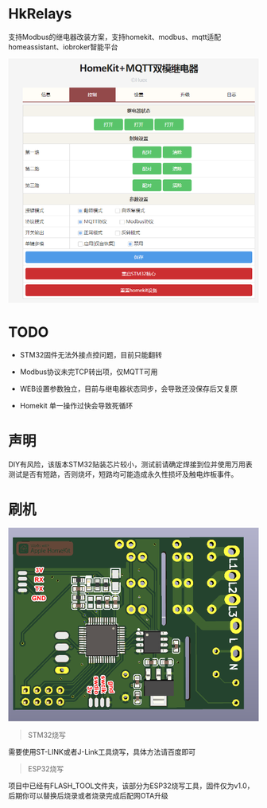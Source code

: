 # HkRelays
支持Modbus的继电器改装方案，支持homekit、modbus、mqtt适配homeassistant、iobroker智能平台

![HkRelays](https://github.com/huexpub/HkRelays/blob/master/Png/20200705123129.png?raw=true)

# TODO


- STM32固件无法外接点控问题，目前只能翻转

- Modbus协议未完TCP转出项，仅MQTT可用

- WEB设置参数独立，目前与继电器状态同步，会导致还没保存后又复原

- Homekit 单一操作过快会导致死循环


# 声明
DIY有风险，该版本STM32贴装芯片较小，测试前请确定焊接到位并使用万用表测试是否有短路，否则烧坏，短路均可能造成永久性损坏及触电炸板事件。


# 刷机

![FLASH](https://github.com/huexpub/HkRelays/blob/master/Png/20200705142328.png?raw=true)

> STM32烧写

需要使用ST-LINK或者J-Link工具烧写，具体方法请百度即可

> ESP32烧写

项目中已经有FLASH_TOOL文件夹，该部分为ESP32烧写工具，固件仅为v1.0，后期你可以替换后烧录或者烧录完成后配网OTA升级